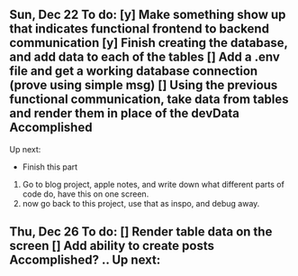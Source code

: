 Sun, Dec 22
To do:
[y] Make something show up that indicates functional frontend to backend communication
[y] Finish creating the database, and add data to each of the tables
[] Add a .env file and get a working database connection (prove using simple msg)
[] Using the previous functional communication, take data from tables and render them in place of the devData
Accomplished
- 
Up next:
- Finish this part

1. Go to blog project, apple notes, and write down what different parts of code do, have this on one screen.
2. now go back to this project, use that as inspo, and debug away.

Thu, Dec 26
To do:
[] Render table data on the screen
[] Add ability to create posts
Accomplished?
..
Up next:
- 